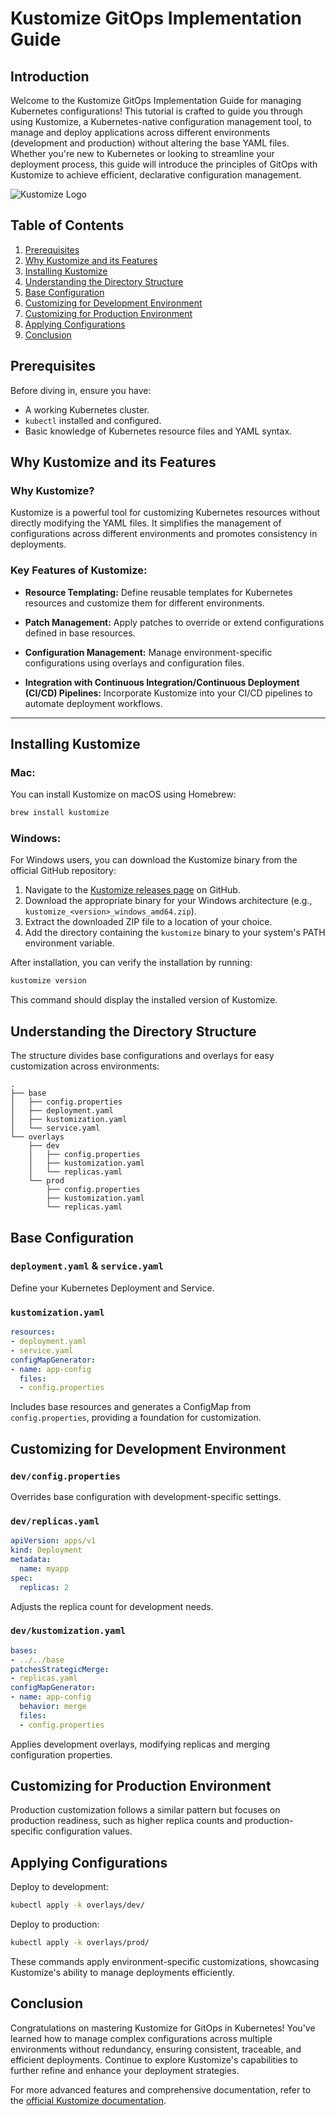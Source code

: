 # Kustomize GitOps Implementation Guide

## Introduction

Welcome to the Kustomize GitOps Implementation Guide for managing Kubernetes configurations! This tutorial is crafted to guide you through using Kustomize, a Kubernetes-native configuration management tool, to manage and deploy applications across different environments (development and production) without altering the base YAML files. Whether you're new to Kubernetes or looking to streamline your deployment process, this guide will introduce the principles of GitOps with Kustomize to achieve efficient, declarative configuration management.

![Kustomize Logo](https://media.dev.to/cdn-cgi/image/width=1000,height=420,fit=cover,gravity=auto,format=auto/https%3A%2F%2Fdev-to-uploads.s3.amazonaws.com%2Fuploads%2Farticles%2F7szhk49k18jr9yjxyomd.png)

## Table of Contents

1. [Prerequisites](#prerequisites)
1. [Why Kustomize and its Features](#why-kustomize-and-its-features)
2. [Installing Kustomize](#installing-kustomize)
3. [Understanding the Directory Structure](#understanding-the-directory-structure)
4. [Base Configuration](#base-configuration)
5. [Customizing for Development Environment](#customizing-for-development-environment)
6. [Customizing for Production Environment](#customizing-for-production-environment)
7. [Applying Configurations](#applying-configurations)
8. [Conclusion](#conclusion)

## Prerequisites

Before diving in, ensure you have:

- A working Kubernetes cluster.
- `kubectl` installed and configured.
- Basic knowledge of Kubernetes resource files and YAML syntax.


## Why Kustomize and its Features

### Why Kustomize?

Kustomize is a powerful tool for customizing Kubernetes resources without directly modifying the YAML files. It simplifies the management of configurations across different environments and promotes consistency in deployments. 

### Key Features of Kustomize:

- **Resource Templating:** Define reusable templates for Kubernetes resources and customize them for different environments.

- **Patch Management:** Apply patches to override or extend configurations defined in base resources.

- **Configuration Management:** Manage environment-specific configurations using overlays and configuration files.

- **Integration with Continuous Integration/Continuous Deployment (CI/CD) Pipelines:** Incorporate Kustomize into your CI/CD pipelines to automate deployment workflows.

---

## Installing Kustomize

### Mac:

You can install Kustomize on macOS using Homebrew:

```bash
brew install kustomize
```

### Windows:

For Windows users, you can download the Kustomize binary from the official GitHub repository:

1. Navigate to the [Kustomize releases page](https://github.com/kubernetes-sigs/kustomize/releases) on GitHub.
2. Download the appropriate binary for your Windows architecture (e.g., `kustomize_<version>_windows_amd64.zip`).
3. Extract the downloaded ZIP file to a location of your choice.
4. Add the directory containing the `kustomize` binary to your system's PATH environment variable.

After installation, you can verify the installation by running:

```bash
kustomize version
```

This command should display the installed version of Kustomize.


## Understanding the Directory Structure

The structure divides base configurations and overlays for easy customization across environments:

```
.
├── base
│   ├── config.properties
│   ├── deployment.yaml
│   ├── kustomization.yaml
│   └── service.yaml
└── overlays
    ├── dev
    │   ├── config.properties
    │   ├── kustomization.yaml
    │   └── replicas.yaml
    └── prod
        ├── config.properties
        ├── kustomization.yaml
        └── replicas.yaml
```

## Base Configuration

### `deployment.yaml` & `service.yaml`

Define your Kubernetes Deployment and Service.

### `kustomization.yaml`

```yaml
resources:
- deployment.yaml
- service.yaml
configMapGenerator:
- name: app-config
  files:
  - config.properties
```

Includes base resources and generates a ConfigMap from `config.properties`, providing a foundation for customization.

## Customizing for Development Environment

### `dev/config.properties`

Overrides base configuration with development-specific settings.

### `dev/replicas.yaml`

```yaml
apiVersion: apps/v1
kind: Deployment
metadata:
  name: myapp
spec:
  replicas: 2
```

Adjusts the replica count for development needs.

### `dev/kustomization.yaml`

```yaml
bases:
- ../../base
patchesStrategicMerge:
- replicas.yaml
configMapGenerator:
- name: app-config
  behavior: merge
  files:
  - config.properties
```

Applies development overlays, modifying replicas and merging configuration properties.

## Customizing for Production Environment

Production customization follows a similar pattern but focuses on production readiness, such as higher replica counts and production-specific configuration values.

## Applying Configurations

Deploy to development:

```bash
kubectl apply -k overlays/dev/
```

Deploy to production:

```bash
kubectl apply -k overlays/prod/
```

These commands apply environment-specific customizations, showcasing Kustomize's ability to manage deployments efficiently.

## Conclusion

Congratulations on mastering Kustomize for GitOps in Kubernetes! You've learned how to manage complex configurations across multiple environments without redundancy, ensuring consistent, traceable, and efficient deployments. Continue to explore Kustomize's capabilities to further refine and enhance your deployment strategies.

For more advanced features and comprehensive documentation, refer to the [official Kustomize documentation](https://kubectl.docs.kubernetes.io/).